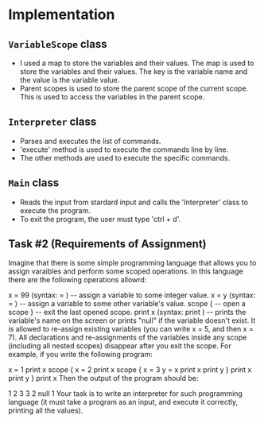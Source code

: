 # Implementation


## `VariableScope` class
- I used a map to store the variables and their values. The map is used to store the variables and their values. The key is the variable name and the value is the variable value.
- Parent scopes is used to store the parent scope of the current scope. This is used to access the variables in the parent scope. 

## `Interpreter` class
- Parses and executes the list of commands.
- 'execute' method is used to execute the commands line by line.
- The other methods are used to execute the specific commands.

## `Main` class
- Reads the input from stardard input and calls the 'Interpreter' class to execute the program.
- To exit the program, the user must type 'ctrl + d'.

## Task #2 (Requirements of Assignment)
Imagine that there is some simple programming language that allows you to assign varaibles and perform some scoped operations. In this language there are the following operations allowrd:

x = 99 (syntax: <name> = <integer value>) -- assign a variable to some integer value.
x = y (syntax: <name> = <another name>) -- assign a variable to some other variable's value.
scope { -- open a scope
} -- exit the last opened scope.
print x (syntax: print <variable name>) -- prints the variable's name on the screen or prints "null" if the variable doesn't exist.
It is allowed to re-assign existing variables (you can write x = 5, and then x = 7).
All declarations and re-assignments of the variables inside any scope (including all nested scopes) disappear after you exit the scope. For example, if you write the following program:

x = 1
print x
scope {
x = 2
print x
scope {
x = 3
y = x
print x
print y
}
print x
print y
}
print x
Then the output of the program should be:

1
2
3
3
2
null
1
Your task is to write an interpreter for such programming language (it must take a program as an input, and execute it correctly, printing all the values).